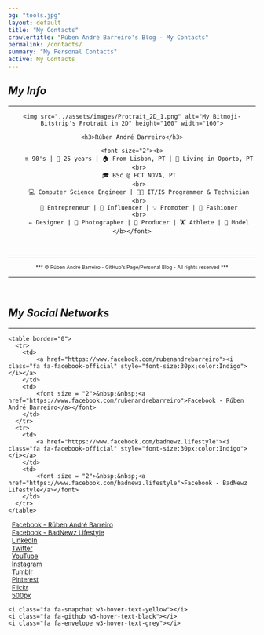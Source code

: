 ```yaml
---
bg: "tools.jpg"
layout: default
title: "My Contacts"
crawlertitle: "Rúben André Barreiro's Blog - My Contacts"
permalink: /contacts/
summary: "My Personal Contacts"
active: My Contacts
---
```


<style>
.button {
    background-color: #CCCCCC; /* Medium Grey */
    border: none;
    color: white;
    padding: 20px;
    text-align: center;
    text-decoration: none;
    display: inline-block;
    font-size: 16px;
    margin: 4px 2px;
    cursor: pointer;
}
</style>

<h2 id="myinfo"><i>My Info</i></h2>
<hr/>

<center>

    <img src="../assets/images/Protrait_2D_1.png" alt="My Bitmoji-Bitstrip's Protrait in 2D" height="160" width="160">

    <h3>Rúben André Barreiro</h3>
    
    <font size="2"><b>
        ♏ 90's | 🎂 25 years | 🏠 From Lisbon, PT | 📍 Living in Oporto, PT
        <br>
        🎓 BSc @ FCT NOVA, PT
        <br>
        💻 Computer Science Engineer | 👨‍💻 IT/IS Programmer & Technician
        <br>
        💼 Entrepreneur | 👥 Influencer | 💡 Promoter | 👔 Fashioner
        <br>
        ✏️ Designer | 📸 Photographer | 🎥 Producer | 🏋️ Athlete | 🚶 Model
    </b></font>
</center>

<br>
<hr/>
<center><font size="1">*** © Rúben André Barreiro - GitHub's Page/Personal Blog - All rights reserved ***</font></center>
<hr/>
<br>

<link rel="stylesheet" href="https://fonts.googleapis.com/css?family=Oswald">
<link rel="stylesheet" href="https://fonts.googleapis.com/css?family=Open Sans">
<link rel="stylesheet" href="https://cdnjs.cloudflare.com/ajax/libs/font-awesome/4.7.0/css/font-awesome.min.css">
<link rel="stylesheet" href="https://www.w3schools.com/w3css/3/w3.css">

<h2 id="social"><i>My Social Networks</i></h2>
<hr/>
        

    <table border="0">
      <tr>
        <td>
            <a href="https://www.facebook.com/rubenandrebarreiro"><i class="fa fa-facebook-official" style="font-size:30px;color:Indigo"></i></a>
        </td>
        <td>
            <font size = "2">&nbsp;&nbsp;<a href="https://www.facebook.com/rubenandrebarreiro">Facebook - Rúben André Barreiro</a></font>
        </td>
      </tr>
      <tr>
        <td>
            <a href="https://www.facebook.com/badnewz.lifestyle"><i class="fa fa-facebook-official" style="font-size:30px;color:Indigo"></i></a>
        </td>
        <td>
            <font size = "2">&nbsp;&nbsp;<a href="https://www.facebook.com/badnewz.lifestyle">Facebook - BadNewz Lifestyle</a></font>
        </td>
      </tr>
    </table>


<div class="w3-container w3-xlarge w3-padding">
    <a href="https://www.facebook.com/rubenandrebarreiro"><i class="fa fa-facebook-official" style="font-size:30px;color:Indigo"></i></a><font size = "2">&nbsp;&nbsp;<a href="https://www.facebook.com/rubenandrebarreiro">Facebook - Rúben André Barreiro</a></font>
    <br>
    <a href="https://www.facebook.com/badnewz.lifestyle"><i class="fa fa-facebook-official" style="font-size:30px;color:Indigo"></i></a><font size = "2">&nbsp;&nbsp;<a href="https://www.facebook.com/badnewz.lifestyle">Facebook - BadNewz Lifestyle</a></font>
    <br>
    <a href="https://www.linkedin.com/in/rubenandrebarreiro/"><i class="fa fa-linkedin" style="font-size:30px;color:RoyalBlue"></i></a><font size = "2">&nbsp;&nbsp;<a href="https://www.linkedin.com/in/rubenandrebarreiro/">LinkedIn</a></font>
    <br>
    <a href="https://www.twitter.com/ruben_badnewz/"><i class="fa fa-twitter" style="font-size:30px;color:Cyan"></i></a><font size = "2">&nbsp;&nbsp;<a href="https://www.twitter.com/ruben_badnewz/">Twitter</a></font>
    <br>
    <a href="someLink"><i class="fa fa-youtube" style="font-size:30px;color:Red"></i></a><font size = "2">&nbsp;&nbsp;<a href="someLink">YouTube</a></font>
    <br>
    <a href="https://www.instagram.com/ruben.badnewz/"><i class="fa fa-instagram" style="font-size:30px;color:Orange"></i></a><font size = "2">&nbsp;&nbsp;<a href="https://www.instagram.com/ruben.badnewz/">Instagram</a></font>
    <br>
    <a href="https://badnewz-lifestyle.tumblr.com/"><i class="fa fa-tumblr" style="font-size:30px;color:MidnightBlue"></i></a><font size = "2">&nbsp;&nbsp;<a href="https://badnewz-lifestyle.tumblr.com/">Tumblr</a></font>
    <br>
    <a href="https://www.pinterest.pt/ruben_badnewz/"><i class="fa fa-pinterest" style="font-size:30px;color:FireBrick"></i></a><font size = "2">&nbsp;&nbsp;<a href="https://www.pinterest.pt/ruben_badnewz/">Pinterest</a></font>
    <br>
    <a href="someText"><i class="fa fa-flickr" style="font-size:30px;color:Purple"></i></a><font size = "2">&nbsp;&nbsp;<a href="someText">Flickr</a></font>
    <br>
    <a href="someText"><i class="fa fa-500px" style="font-size:30px;color:Black"></i></a><font size = "2">&nbsp;&nbsp;<a href="someText">500px</a></font>
    <br>
    
    
    
    <i class="fa fa-snapchat w3-hover-text-yellow"></i>
    <i class="fa fa-github w3-hover-text-black"></i>
    <i class="fa fa-envelope w3-hover-text-grey"></i>
</div>